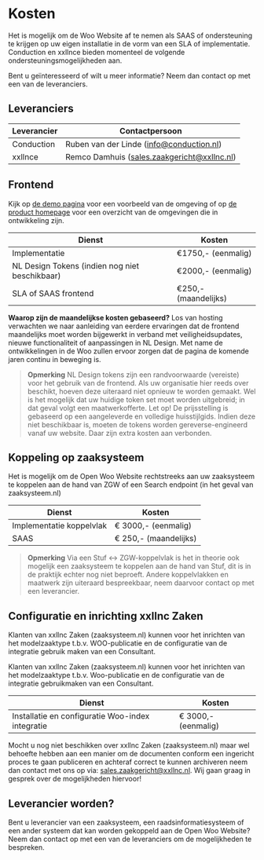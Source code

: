 # Kosten

Het is mogelijk om de Woo Website af te nemen als SAAS of ondersteuning te krijgen op uw eigen installatie in de vorm van een SLA of implementatie. Conduction en xxllnce bieden momenteel de volgende ondersteuningsmogelijkheden aan.

Bent u geïnteresseerd of wilt u meer informatie? Neem dan contact op met een van de leveranciers.

## Leveranciers

| Leverancier | Contactpersoon                               |
|-------------|----------------------------------------------|
| Conduction  | Ruben van der Linde (<info@conduction.nl>)     |
| xxllnce     | Remco Damhuis (<sales.zaakgericht@xxllnc.nl>) |

## Frontend

Kijk op [de demo pagina](https://conductionnl.github.io/woo-website-xxllnc/) voor een voorbeeld van de omgeving of op [de product homepage](https://openwoo.app/) voor een overzicht van de omgevingen die in ontwikkeling zijn.

| Dienst                                         | Kosten                 |
|------------------------------------------------|------------------------|
| Implementatie                                  | €1750,- (eenmalig)     |
| NL Design Tokens (indien nog niet beschikbaar) | €2000,- (eenmalig)     |
| SLA of SAAS frontend                           | €250,- (maandelijks)   |

**Waarop zijn de maandelijkse kosten gebaseerd?**
Los van hosting verwachten we naar aanleiding van eerdere ervaringen dat de frontend maandelijks moet worden bijgewerkt in verband met veiligheidsupdates, nieuwe functionaliteit of aanpassingen in NL Design. Met name de ontwikkelingen in de Woo zullen ervoor zorgen dat de pagina de komende jaren continu in beweging is.

> **Opmerking**
> NL Design tokens zijn een randvoorwaarde (vereiste) voor het gebruik van de frontend. Als uw organisatie hier reeds over beschikt, hoeven deze uiteraard niet opnieuw te worden gemaakt. Wel is het mogelijk dat uw huidige token set moet worden uitgebreid; in dat geval volgt een maatwerkofferte. Let op! De prijsstelling is gebaseerd op een aangeleverde en volledige huisstijlgids. Indien deze niet beschikbaar is, moeten de tokens worden gereverse-engineerd vanaf uw website. Daar zijn extra kosten aan verbonden.

## Koppeling op zaaksysteem

Het is mogelijk om de Open Woo Website rechtstreeks aan uw zaaksysteem te koppelen aan de hand van ZGW of een Search endpoint (in het geval van zaaksysteem.nl)

| Dienst                                       | Kosten                 |
|----------------------------------------------|------------------------|
| Implementatie koppelvlak                     | € 3000,- (eenmalig)     |
| SAAS                                         | € 250,- (maandelijks)   |

> **Opmerking**
> Via een Stuf ↔ ZGW-koppelvlak is het in theorie ook mogelijk een zaaksysteem te koppelen aan de hand van Stuf, dit is in de praktijk echter nog niet beproeft. Andere koppelvlakken en maatwerk zijn uiteraard bespreekbaar, neem daarvoor contact op met een leverancier.

## Configuratie en inrichting xxllnc Zaken

Klanten van xxllnc Zaken (zaaksysteem.nl) kunnen voor het inrichten van het modelzaaktype t.b.v. WOO-publicatie en de configuratie van de integratie gebruik maken van een Consultant.

Klanten van xxllnc Zaken (zaaksysteem.nl) kunnen voor het inrichten van het modelzaaktype t.b.v. Woo-publicatie en de configuratie van de integratie gebruikmaken van een Consultant.

| Dienst                       | Kosten                 |
|------------------------------|------------------------|
| Installatie en configuratie Woo-index integratie | € 3000,- (eenmalig)     |

Mocht u nog niet beschikken over xxllnc Zaken (zaaksysteem.nl) maar wel behoefte hebben aan een manier om de documenten conform een ingericht proces te gaan publiceren en achteraf correct te kunnen archiveren neem dan contact met ons op via: <sales.zaakgericht@xxllnc.nl>. Wij gaan graag in gesprek over de mogelijkheden hiervoor!

## Leverancier worden?

Bent u leverancier van een zaaksysteem, een raadsinformatiesysteem of een ander systeem dat kan worden gekoppeld aan de Open Woo Website? Neem dan contact op met een van de leveranciers om de mogelijkheden te bespreken.
